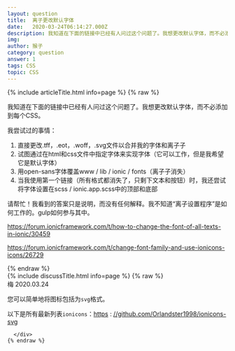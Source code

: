 ```yaml
---
layout: question
title:  离子更改默认字体
date:   2020-03-24T06:14:27.000Z
description: 我知道在下面的链接中已经有人问过这个问题了。我想更改默认字体，而不必添加到每个CSS。我尝试过的事情：直接更改.tff，.eot，.woff，....
img: 
author: 猴子
category: question
answer: 1
tags: CSS
topic: CSS
---
```

<div class="article-root">
  <div class="article">
    {% include articleTitle.html info=page %}
    {% raw %}
    <div class="article-content"><p><font style="vertical-align: inherit;"><font style="vertical-align: inherit;">我知道在下面的链接中已经有人问过这个问题了。</font><font style="vertical-align: inherit;">我想更改默认字体，而不必添加到每个CSS。</font></font></p>

<p><font style="vertical-align: inherit;"><font style="vertical-align: inherit;">我尝试过的事情：</font></font></p>

<ol>
<li><font style="vertical-align: inherit;"><font style="vertical-align: inherit;">直接更改.tff，.eot，.woff，.svg文件以合并我的字体和离子子 </font></font></li>
<li><font style="vertical-align: inherit;"><font style="vertical-align: inherit;">试图通过在html和css文件中指定字体来实现字体（它可以工作，但是我希望它是默认字体）</font></font></li>
<li><font style="vertical-align: inherit;"><font style="vertical-align: inherit;">用open-sans字体覆盖www / lib / ionic / fonts（离子子消失）</font></font></li>
<li><font style="vertical-align: inherit;"><font style="vertical-align: inherit;">当我使用第一个链接（所有格式都消失了，只剩下文本和按钮）时，我还尝试将字体设置在scss / ionic.app.scss中的顶部和底部</font></font></li>
</ol>

<p><font style="vertical-align: inherit;"><font style="vertical-align: inherit;">请帮忙！</font><font style="vertical-align: inherit;">我看到的答案只是说明，而没有任何解释。</font><font style="vertical-align: inherit;">我不知道“离子设置程序”是如何工作的。</font><font style="vertical-align: inherit;">gulp如何参与其中。</font></font></p>

<p><a href="https://forum.ionicframework.com/t/how-to-change-the-font-of-all-texts-in-ionic/30459" rel="noreferrer"><font style="vertical-align: inherit;"><font style="vertical-align: inherit;">https://forum.ionicframework.com/t/how-to-change-the-font-of-all-texts-in-ionic/30459</font></font></a></p>

<p><a href="https://forum.ionicframework.com/t/change-font-family-and-use-ionicons-icons/26729" rel="noreferrer"><font style="vertical-align: inherit;"><font style="vertical-align: inherit;">https://forum.ionicframework.com/t/change-font-family-and-use-ionicons-icons/26729</font></font></a></p></div>
    {% endraw %}
  </div>

  <div class="discuss-wrapper">
    {% include discussTitle.html info=page %}
    {% raw %}
    <div class="discuss-item">
        <div class="discuss-parent">
          <div class="discuss-meta">
            <span class="discuss-user">梅</span>
            <span class="discuss-time">2020.03.24</span>
          </div>
          <div class="discuss-comment"><p><font style="vertical-align: inherit;"><font style="vertical-align: inherit;">您可以简单地将图标包括为</font></font><code>svg</code><font style="vertical-align: inherit;"><font style="vertical-align: inherit;">格式。</font></font></p>

<p><font style="vertical-align: inherit;"><font style="vertical-align: inherit;">以下是所有最新列表</font></font><code>ionicons</code><font style="vertical-align: inherit;"><font style="vertical-align: inherit;">：</font><a href="https://github.com/Orlandster1998/ionicons-svg" rel="nofollow noreferrer"><font style="vertical-align: inherit;">https</font></a><font style="vertical-align: inherit;"> : </font></font><a href="https://github.com/Orlandster1998/ionicons-svg" rel="nofollow noreferrer"><font style="vertical-align: inherit;"><font style="vertical-align: inherit;">//github.com/Orlandster1998/ionicons-svg</font></font></a></p></div>
        </div>
        
      </div>
    {% endraw %}
  </div>
<div>
